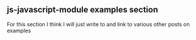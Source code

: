 ## js-javascript-module examples section

For this section I think I will just write to and link to various other posts on examples